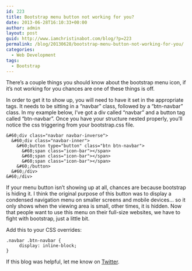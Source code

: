 ```yaml
---
id: 223
title: Bootstrap menu button not working for you?
date: 2013-06-28T16:10:33+00:00
author: admin
layout: post
guid: http://www.iamchristinabot.com/blog/?p=223
permalink: /blog/20130628/bootstrap-menu-button-not-working-for-you/
categories:
  - Web Development
tags:
  - Bootstrap
---
```

There&#8217;s a couple things you should know about the bootstrap menu icon, if it&#8217;s not working for you chances are one of these things is off.

In order to get it to show up, you will need to have it set in the appropriate tags. It needs to be sitting in a &#8220;navbar&#8221; class, followed by a &#8220;btn-navbar&#8221; class. In my example below, I&#8217;ve got a div called &#8220;navbar&#8221; and a button tag called &#8220;btn-navbar&#8221;. Once you have your structure nested properly, you&#8217;ll notice the css triggering from your bootstrap.css file.


    &#60;div class="navbar navbar-inverse">
      &#60;div class="navbar-inner">
        &#60;button type="button" class="btn btn-navbar">
          &#60;span class="icon-bar"></span>
          &#60;span class="icon-bar"></span>
          &#60;span class="icon-bar"></span>
        &#60;/button>
      &#60;/div>
    &#60;/div>


If your menu button isn&#8217;t showing up at all, chances are because bootstrap is hiding it. I think the original purpose of this button was to display a condensed navigation menu on smaller screens and mobile devices&#8230; so it only shows when the viewing area is small, other times, it is hidden. Now that people want to use this menu on their full-size websites, we have to fight with bootstrap, just a little bit.

Add this to your CSS overrides:


    .navbar .btn-navbar {
         display: inline-block;
    }


If this blog was helpful, let me know on [Twitter](https://twitter.com/iamchristinabot).
